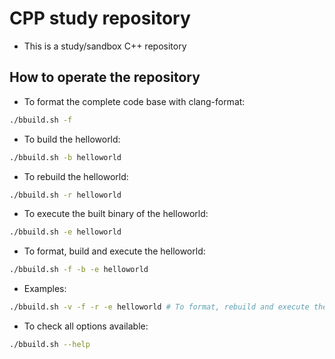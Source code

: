 # CPP study repository

- This is a study/sandbox C++ repository


## How to operate the repository
- To format the complete code base with clang-format:
```bash
./bbuild.sh -f
```

- To build the helloworld:
```bash
./bbuild.sh -b helloworld
```

- To rebuild the helloworld:
```bash
./bbuild.sh -r helloworld
```

- To execute the built binary of the helloworld:
```bash
./bbuild.sh -e helloworld
```

- To format, build and execute the helloworld:
```bash
./bbuild.sh -f -b -e helloworld
```

- Examples: 
```bash
./bbuild.sh -v -f -r -e helloworld # To format, rebuild and execute the helloworld in verbose mode
```

- To check all options available:
```bash
./bbuild.sh --help
```
